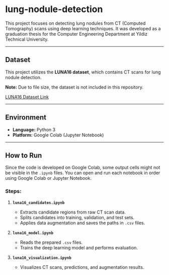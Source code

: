 # lung-nodule-detection
This project focuses on detecting lung nodules from CT (Computed Tomography) scans using deep learning techniques. It was developed as a graduation thesis for the Computer Engineering Department at Yildiz Technical University.

---

## Dataset

This project utilizes the **LUNA16 dataset**, which contains CT scans for lung nodule detection.

**Note:** Due to file size, the dataset is not included in this repository.

[LUNA16 Dataset Link](https://luna16.grand-challenge.org/)

---

## Environment

- **Language:** Python 3  
- **Platform:** Google Colab (Jupyter Notebook)

---

## How to Run

Since the code is developed on Google Colab, some output cells might not be visible in the `.ipynb` files. You can open and run each notebook in order using Google Colab or Jupyter Notebook.

### Steps:

1. **`luna16_candidates.ipynb`**  
   - Extracts candidate regions from raw CT scan data.  
   - Splits candidates into training, validation, and test sets.  
   - Applies data augmentation and saves the paths in `.csv` files.

2. **`luna16_model.ipynb`**  
   - Reads the prepared `.csv` files.  
   - Trains the deep learning model and performs evaluation.

3. **`luna16_visualization.ipynb`**  
   - Visualizes CT scans, predictions, and augmentation results.
